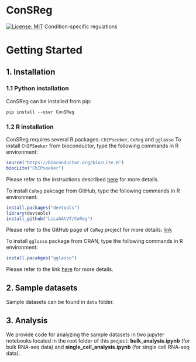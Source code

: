 # ConSReg
[![License: MIT](https://img.shields.io/badge/License-MIT-yellow.svg)](https://opensource.org/licenses/MIT)
Condition-specific regulations

# Getting Started
## 1. Installation
### 1.1 Python installation
ConSReg can be installed from pip:
```shell
pip install --user ConSReg
```
### 1.2 R installation
ConSReg requires several R packages: `ChIPseeker`, `CoReg` and `gglasso`
To install `ChIPSeeker` from bioconductor, type the following commands in R environment:
```R
source("https://bioconductor.org/biocLite.R")
biocLite("ChIPseeker")
```
Please refer to the instructions described [here](https://bioconductor.org/packages/release/bioc/html/ChIPseeker.html) for more details.

To install `CoReg` pakcage from GitHub, type the following commands in R environment:
```R
install.packages("devtools")
library(devtools)
install_github("LiLabAtVT/CoReg")
```
Please refer to the GitHub page of `CoReg` project for more details: 
[link](https://github.com/LiLabAtVT/CoReg)

To install `gglasso` package from CRAN, type the following commands in R environment:
```R
install.pacakges("gglasso")
```
Please refer to the link [here](https://cran.r-project.org/web/packages/gglasso/index.html) for more details.

## 2. Sample datasets
Sample datasets can be found in `data` folder.

## 3. Analysis
We provide code for analyzing the sample datasets in two jupyter notebooks located in the root folder of this project: **bulk_analysis.ipynb** (for bulk RNA-seq data) and **single_cell_analysis.ipynb** (for single cell RNA-seq data).
